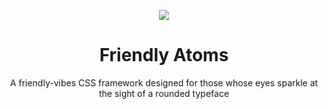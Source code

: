 <p align="center"><img src="http://res.cloudinary.com/skydavis/image/upload/v1510628919/FriendlyAtomsLogo_small_azrv73.svg"/></p>
<h1 align="center"> Friendly Atoms</h1>
<p align="center"> A friendly-vibes CSS framework designed for those whose eyes sparkle at the sight of a rounded typeface</p>
